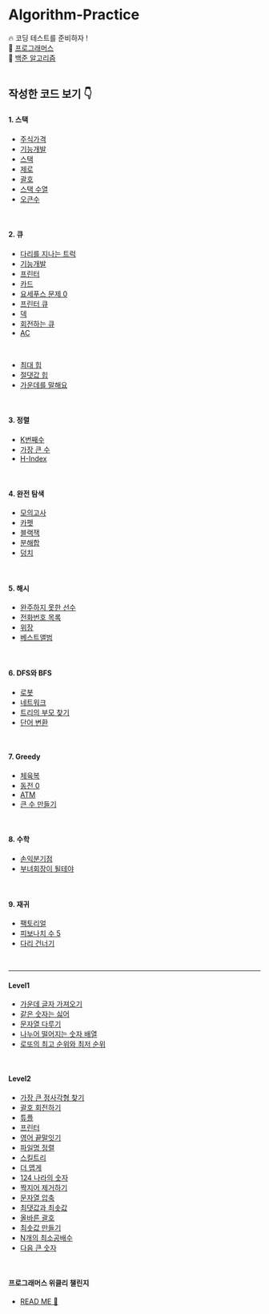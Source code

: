 # Algorithm-Practice
🔥 코딩 테스트를 준비하자 !
<br/>
💌 [프로그래머스](https://programmers.co.kr/learn/challenges)<br/>
💌 [백준 알고리즘](https://www.acmicpc.net/)
<br/>
<br/>
## 작성한 코드 보기 👇
#### 1. 스택
- [주식가격](./Stack/StockPrice.java)
- [기능개발](./Stack/FunctionDevelop.java)
- [스택](./Stack/PrintStack.java)
- [제로](./Stack/Zero.java)
- [괄호](./Stack/Parenthesis.java)
- [스택 수열](./Stack/Sequence.java)
- [오큰수](./Stack/NGE.java)

<br/>

#### 2. 큐
- [다리를 지나는 트럭](./Stack&Queue/Bridge.java)
- [기능개발](./Queue/FunctionDevelop.java)
- [프린터](./Queue/Printer.java)
- [카드](./Queue/Card.java)
- [요세푸스 문제 0](./Queue/Josephus.java)
- [프린터 큐](./Queue/PrinterQueue.java)
- [덱](./Queue/Deque.java)
- [회전하는 큐](./Queue/Rotation.java)
- [AC](./Queue/AC.java)

<br/>

- [최대 힙](./Queue/PriorityQueue/MaxHeap.java)
- [절댓값 힙](./Queue/PriorityQueue/AbsHeap.java)
- [가운데를 말해요](./Queue/PriorityQueue/Center.java)

<br/>

#### 3. 정렬
- [K번째수](./Sort/KthNumber.java)
- [가장 큰 수](./Sort/BiggestNumber.java)
- [H-Index](./Sort/HIndex.java)

<br/>

#### 4. 완전 탐색
- [모의고사](./ExhaustiveSearch/PracticeTest.java)
- [카펫](./ExhaustiveSearch/Carpet.java)
- [블랙잭](./ExhaustiveSearch/Blackjack.java)
- [분해합](./ExhaustiveSearch/Decom.java)
- [덩치](./ExhaustiveSearch/Bulk.java)

<br/>

#### 5. 해시
- [완주하지 못한 선수](./Hash/Player.java)
- [전화번호 목록](./Hash/Phone_book.java)
- [위장](./Hash/Camouflage.java)
- [베스트앨범](./Hash/BestAlbum.java)

<br/>

#### 6. DFS와 BFS
- [로봇](./DFS&BFS/Robot.java)
- [네트워크](./DFS&BFS/Network.java)
- [트리의 부모 찾기](./DFS&BFS/Parent.java)
- [단어 변환](./DFS&BFS/ChangeWord.java)

<br/>

#### 7. Greedy
- [체육복](./Greedy/SportsWear.java)
- [동전 0](./Greedy/Coin.java)
- [ATM](./Greedy/ATM.java)
- [큰 수 만들기](./Greedy/MaxNumber.java)

<br/>

#### 8. 수학
- [손익분기점](./Math/BEPoint.java)
- [부녀회장이 될테야](./Math/APT.java)

<br/>

#### 9. 재귀
- [팩토리얼](./Recursion/Factorial.java)
- [피보나치 수 5](./Recursion/Fibo.java)
- [다리 건너기](./Recursion/Bridge.java)

<br/>

<hr>

#### Level1
- [가운데 글자 가져오기](./evel1/Center.java)
- [같은 숫자는 싫어](./Level1/NotSameNum.java)
- [문자열 다루기](./Level1/DealingStr.java)
- [나누어 떨어지는 숫자 배열](./Level1/DivisorArr.java)
- [로또의 최고 순위와 최저 순위](./Level1/Lottos.java)

<br/>

#### Level2
- [가장 큰 정사각형 찾기](./Level2/BiggestSquare.java)
- [괄호 회전하기](./Level2/Bracket.java)
- [튜플](./Level2/Tuple.java)
- [프린터](./Level2/Printer2.java)
- [영어 끝말잇기](./Level2/WordChain.java)
- [파일명 정렬](./Level2/FileName.java)
- [스킬트리](./Level2/SkillTree.java)
- [더 맵게](./Level2/MoreSpicy.java)
- [124 나라의 숫자](./Level2/NumberOf124.java)
- [짝지어 제거하기](./Level2/RemovePair.java)
- [문자열 압축](./Level2/Compression.java)
- [최댓값과 최솟값](./Level2/MinMax.java)
- [올바른 괄호](./Level2/Bracket2.java)
- [최솟값 만들기](./Level2/Minimum.java)
- [N개의 최소공배수](./Level2/LCM.java)
- [다음 큰 숫자](./Level2/NextN.java)

<br/>

#### 프로그래머스 위클리 챌린지
- [READ ME 🛴](./Weekly/README.md)
